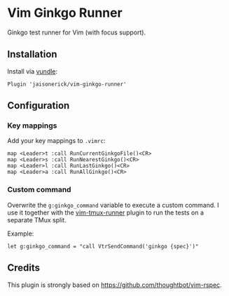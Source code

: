 # Vim Ginkgo Runner

Ginkgo test runner for Vim (with focus support).

## Installation

Install via [vundle](https://github.com/gmarik/vundle):

    Plugin 'jaisonerick/vim-ginkgo-runner'

## Configuration

### Key mappings

Add your key mappings to `.vimrc`:

    map <Leader>t :call RunCurrentGinkgoFile()<CR>
    map <Leader>s :call RunNearestGinkgo()<CR>
    map <Leader>l :call RunLastGinkgo()<CR>
    map <Leader>a :call RunAllGinkgo()<CR>

### Custom command

Overwrite the `g:ginkgo_command` variable to execute a custom command. I use it
together with the
[vim-tmux-runner](https://github.com/christoomey/vim-tmux-runner) plugin to run
the tests on a separate TMux split.

Example:

    let g:ginkgo_command = "call VtrSendCommand('ginkgo {spec}')"

## Credits

This plugin is strongly based on https://github.com/thoughtbot/vim-rspec.
